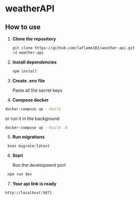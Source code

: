 # weatherAPI

## How to use

1. **Clone the repository**

   ```bash
   git clone https://github.com/laflame102/weather-api.git
   cd weather-api
   ```

2. **Install dependencies**

   ```bash
   npm install
   ```

3. **Create .env file**

   Paste all the secret keys


4. **Compose docker**

```bash
docker-compose up --build
```

or run it in the background

```bash
docker-compose up --build -d
```

5. **Run migrations**

```bash
 knex migrate:latest
```

6. **Start**

   Run the development port

```bash
 npm run dev
```

7. **Your api link is ready**

```bash
http://localhost:5071
```
